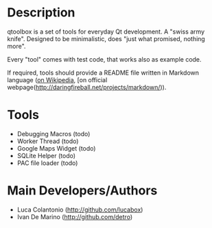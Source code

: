 # Description

qtoolbox is a set of tools for everyday Qt development. A "swiss army knife".
Designed to be minimalistic, does "just what promised, nothing more".

Every "tool" comes with test code, that works also as example code.

If required, tools should provide a README file written in Markdown language ([on Wikipedia](http://en.wikipedia.org/wiki/Markdown), [on official webpage(http://daringfireball.net/projects/markdown/)).


# Tools

* Debugging Macros (todo)
* Worker Thread (todo)
* Google Maps Widget (todo)
* SQLite Helper (todo)
* PAC file loader (todo)


# Main Developers/Authors

* Luca Colantonio (http://github.com/lucabox)
* Ivan De Marino (http://github.com/detro)
